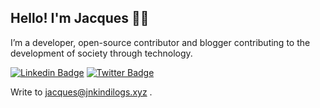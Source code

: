 ## Hello! I'm Jacques 👋🏾
I’m a developer, open-source contributor and blogger contributing to the development of society through technology.

[![Linkedin Badge](https://img.shields.io/badge/-jacquesnyilinkindi-blue?style=flat-square&logo=Linkedin&logoColor=white&link=https://www.linkedin.com/in/jacques-nyilinkindi/)](https://www.linkedin.com/in/jacques-nyilinkindi/)
[![Twitter Badge](https://img.shields.io/badge/-@j_nkindi-1ca0f1?style=flat-square&labelColor=1ca0f1&logo=twitter&logoColor=white&link=https://twitter.com/j_nkindi)](https://twitter.com/j_nkindi)


Write to jacques@jnkindilogs.xyz .
